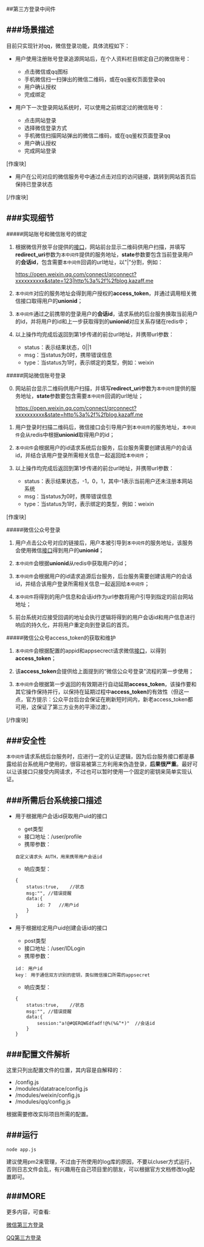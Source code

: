 ##第三方登录中间件


###场景描述
---

目前只实现针对qq，微信登录功能，具体流程如下：

- 用户使用注册账号登录追源网站后，在个人资料栏目绑定自己的微信账号：

	- 点击微信或qq图标
	- 手机微信扫一扫弹出的微信二维码，或在qq鉴权页面登录qq
	- 用户确认授权
	- 完成绑定

- 用户下一次登录网站系统时，可以使用之前绑定过的微信账号：

	- 点击网站登录
	- 选择微信登录方式
	- 手机微信扫描网站弹出的微信二维码，或在qq鉴权页面登录qq
	- 用户确认授权
	- 完成网站登录

[作废块]

- 用户在公司对应的微信服务号中通过点击对应的访问链接，跳转到网站首页后保持已登录状态

[/作废块]

###实现细节
---

#####网站账号和微信账号的绑定

1. 根据微信开放平台提供的[接口](https://open.weixin.qq.com/cgi-bin/showdocument?action=dir_list&t=resource/res_list&verify=1&id=open1419316505&token=&lang=zh_CN)，网站前台显示二维码供用户扫描，并填写**redirect_uri**参数为`本中间件`提供的服务地址，**state**参数要包含当前登录用户的**会话id**，包含需要`本中间件`回调的url地址，以"|"分割，例如：

	https://open.weixin.qq.com/connect/qrconnect?xxxxxxxxxx&state=123|http%3a%2f%2fblog.kazaff.me


2. `本中间件`对应的服务地址会得到用户授权的**access_token**，并通过调用相关微信接口取得用户的**unionid**；

3. `本中间件`通过之前携带的登录用户的**会话id**，请求系统的后台服务换取当前用户的id，并将用户的id和上一步获取得到的**unionid**对应关系存储在redis中；

4. 以上操作均完成后返回到第1步传递的前台url地址，并携带url参数：

	- status：表示结果状态，0||1
	- msg：当status为0时，携带错误信息
	- type：当status为1时，表示绑定的类型，例如：weixin

#####网站微信账号登录

0. 网站前台显示二维码供用户扫描，并填写**redirect_uri**参数为`本中间件`提供的服务地址，**state**参数要包含需要`本中间件`回调的url地址；

	https://open.weixin.qq.com/connect/qrconnect?xxxxxxxxxx&state=http%3a%2f%2fblog.kazaff.me


1. 用户登录时扫描二维码后，微信接口会引导用户到`本中间件`的服务地址，`本中间件`会从redis中根据**unionid**取得用户的id；

2. `本中间件`会根据用户的id请求系统后台服务，后台服务需要创建该用户的会话id，并结合该用户登录所需相关信息一起返回给`本中间件`；

3. 以上操作均完成后返回到第1步传递的前台url地址，并携带url参数：

	- status：表示结果状态，-1，0，1，其中-1表示当前用户还未注册本网站系统
	- msg：当status为0时，携带错误信息
	- type：当status为1时，表示绑定的类型，例如：weixin


[作废块]

#####微信公众号登录

1. 用户点击公众号对应的链接后，用户本被引导到`本中间件`的服务地址，该服务会使用微信[接口](http://mp.weixin.qq.com/wiki/17/c0f37d5704f0b64713d5d2c37b468d75.html)得到用户的**unionid**；

2. `本中间件`会根据**unionid**从redis中获取用户的id；

3.  `本中间件`会根据用户的id请求追源后台服务，后台服务需要创建该用户的会话id，并结合该用户登录所需相关信息一起返回给`本中间件`；

4. `本中间件`将得到的用户信息和会话id作为url参数将用户引导到指定的前台网站地址；

5. 前台系统对应接受回调的地址会执行逻辑将得到的用户会话id和用户信息进行响应的持久化，并将用户重定向到登录后的首页。


#####微信公众号access_token的获取和维护

1. `本中间件`会根据配置的appid和appsecrect请求微信[接口](http://mp.weixin.qq.com/wiki/11/0e4b294685f817b95cbed85ba5e82b8f.html)，以得到**access_token**；

2. 该**access_token**会提供给上面提到的“微信公众号登录”流程的第一步使用；

3. `本中间件`会根据第一步返回的有效期进行自动延期**access_token**，该操作要和其它操作保持并行，以保持在延期过程中**access_token**的有效性（但这一点，官方提示：公众平台后台会保证在刷新短时间内，新老access_token都可用，这保证了第三方业务的平滑过渡）。

[/作废块]


###安全性
---

`本中间件`请求系统后台服务时，应进行一定的认证逻辑，因为后台服务接口都是暴露给前台系统用户使用的，很容易被第三方利用来伪造登录，**后果很严重**。最好可以让该接口只接受内网请求，不过也可以暂时使用一个固定的密钥来简单实现认证。

###所需后台系统接口描述
---

- 用于根据用户会话id获取用户uid的接口
	- get类型
	- 接口地址：/user/profile
	- 携带参数：

	```
	自定义请求头 AUTH，用来携带用户会话id
	```

	- 响应类型：

	```	{		status:true,	//状态		msg:"",	//错误提醒		data:{			id: 7	//用户id		}	}

	```


- 用于根据给定用户uid创建会话id的接口
	- post类型
	- 接口地址：/user/IDLogin
	- 携带参数：

	```
	id： 用户id	key： 用于通信双方识别的密钥，类似微信接口所需的appsecret
	```

	- 响应类型：

	```	{		status:true,	//状态		msg:"",	//错误提醒		data:{			session:"a!@#QERQWEdfadf!@%(%&^*)"	//会话id		}	}

	```

###配置文件解析
---

这里只列出配置文件的位置，其内容是自解释的：

- /config.js
- /modules/datatrace/config.js
- /modules/weixin/config.js
- /modules/qq/config.js

根据需要修改实际项目所需的配置。

###运行
---

	node app.js

建议使用pm2来管理，不过由于所使用的log库的原因，不要以cluser方式运行，否则日志文件会乱，有兴趣用在自己项目里的朋友，可以根据官方文档修改log配置即可。


###MORE
---
更多内容，可查看:

[微信第三方登录](http://blog.kazaff.me/2015/11/24/%E5%BE%AE%E4%BF%A1%E7%AC%AC%E4%B8%89%E6%96%B9%E7%99%BB%E5%BD%95/)

[QQ第三方登录](http://blog.kazaff.me/2015/11/25/qq%E7%AC%AC%E4%B8%89%E6%96%B9%E7%99%BB%E5%BD%95/)
